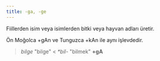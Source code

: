 ```yaml
---
title: -ga, -ge
---
```

Fiillerden isim veya isimlerden bitki veya hayvan adları üretir.

Ön Moğolca +gAn ve Tunguzca +kAn ile aynı işlevdedir.

> _bilge_ "bilge" < _*bil-_ "bilmek" **+gA**

